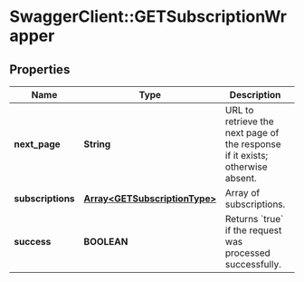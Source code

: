 # SwaggerClient::GETSubscriptionWrapper

## Properties
Name | Type | Description | Notes
------------ | ------------- | ------------- | -------------
**next_page** | **String** | URL to retrieve the next page of the response if it exists; otherwise absent.  | [optional] 
**subscriptions** | [**Array&lt;GETSubscriptionType&gt;**](GETSubscriptionType.md) | Array of subscriptions.  | [optional] 
**success** | **BOOLEAN** | Returns &#x60;true&#x60; if the request was processed successfully.  | [optional] 


